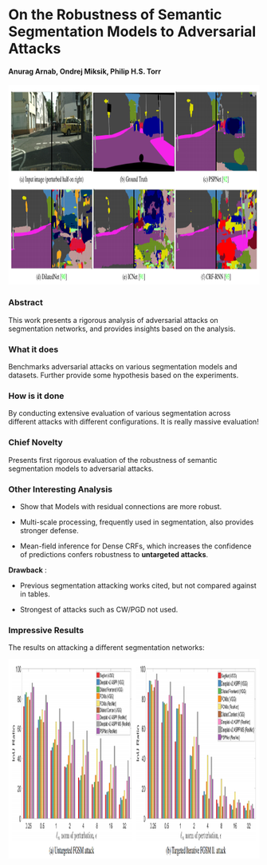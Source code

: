 # On the Robustness of Semantic Segmentation Models to Adversarial Attacks

#### Anurag Arnab, Ondrej Miksik, Philip H.S. Torr


<p align="center">
  <img src="cvpr_2018/img/robust_segmentation.png" height="400" title="Robust Segmentation">
</p>

### Abstract

This work presents a rigorous analysis of adversarial attacks on segmentation networks, and provides insights based on the analysis.

### What it does

Benchmarks adversarial attacks on various segmentation models and datasets. Further provide some hypothesis based on the experiments.
 
### How is it done

By conducting extensive evaluation of various segmentation across different attacks with different configurations. It is really massive evaluation!

### Chief Novelty

Presents first rigorous evaluation of the robustness of semantic segmentation models to adversarial attacks.

### Other Interesting Analysis

* Show that Models with residual connections are more robust.

* Multi-scale processing, frequently used in segmentation, also provides stronger defense.

* Mean-field inference for Dense CRFs, which increases the confidence of predictions confers robustness to **untargeted attacks**.

**Drawback** : 

* Previous segmentation attacking works cited, but not compared against in tables.

* Strongest of attacks such as CW/PGD not used. 


### Impressive Results

The results on attacking a different segmentation networks:

<p align="center">
  <img src="cvpr_2018/img/robust_segmentation_results.png" height="400" title="Robust segmentation Results">
</p>
